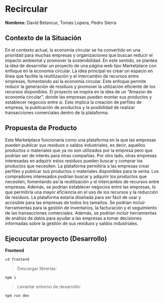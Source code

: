 # Recircular

**Nombres:** David Betancur, Tomás Lopera, Pedro Sierra

## Contexto de la Situación
En el contexto actual, la economía circular se ha convertido en una prioridad para muchas empresas y organizaciones que buscan reducir el impacto ambiental y promover la sostenibilidad. En este sentido, se plantea la idea de desarrollar un proyecto de una página web tipo Marketplace con enfoque en la economía circular. 
La idea principal es crear un espacio en línea que facilite la reutilización y el intercambio de recursos entre empresas, fomentando así la economía circular. Este enfoque permite reducir la generación de residuos y promover la utilización eficiente de los recursos disponibles. 
El proyecto se inspira en la idea de un "Amazon de economía circular", donde las empresas pueden montar sus productos y establecer negocios entre sí. Esto implica la creación de perfiles de empresa, la publicación de productos y la posibilidad de realizar transacciones comerciales dentro de la plataforma.

## Propuesta de Producto
Este Marketplace funcionaría como una plataforma en la que las empresas pueden publicar sus residuos o saldos industriales, es decir, aquellos productos o materiales que ya no son utilizados por la empresa pero que podrían ser de interés para otras compañías. Por otro lado, otras empresas interesadas en adquirir estos residuos pueden buscar y comprar los productos que necesiten. 
La plataforma permitiría a las empresas crear perfiles y publicar sus productos o materiales disponibles para la venta. Los compradores interesados podrían buscar y adquirir los productos que necesiten, fomentando así la reutilización y el intercambio de recursos entre empresas. Además, se podrían establecer negocios entre las empresas, lo que permitiría una mayor eficiencia en el uso de los recursos y la reducción de residuos. 
La plataforma estaría diseñada para ser fácil de usar y accesible para las empresas de todos los tamaños. Se podrían incluir herramientas para la gestión de inventarios, la facturación y el seguimiento de las transacciones comerciales. Además, se podrían incluir herramientas de análisis de datos para ayudar a las empresas a tomar decisiones informadas sobre la gestión de sus residuos y saldos industriales.

## Ejecucutar proyecto (Desarrollo)
**Frontend**

    cd frontend

> Descargar librerias:

    npm i

> Levantar entorno de desarrollo:

    npm run dev
    
